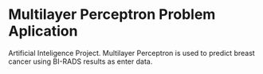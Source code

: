# Multilayer Perceptron Problem Aplication

Artificial Inteligence Project. Multilayer Perceptron is used to predict breast cancer using BI-RADS results as enter data.
